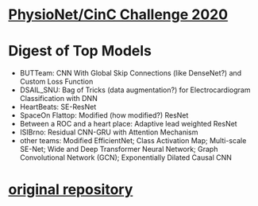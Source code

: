 # [PhysioNet/CinC Challenge 2020](https://physionetchallenges.github.io/2020/)

# Digest of Top Models
- BUTTeam:  CNN With Global Skip Connections (like DenseNet?) and Custom Loss Function
- DSAIL_SNU:  Bag of Tricks (data augmentation?) for Electrocardiogram Classification with DNN
- HeartBeats:  SE-ResNet
- SpaceOn Flattop:  Modified (how modified?) ResNet
- Between a ROC and a heart place:  Adaptive lead weighted ResNet
- ISIBrno:  Residual CNN-GRU with Attention Mechanism
- other teams:  Modified EfficientNet; Class Activation Map; Multi-scale SE-Net; Wide and Deep Transformer Neural Network; Graph Convolutional Network (GCN); Exponentially Dilated Causal CNN

# [original repository](https://github.com/wenh06/cinc2020)
